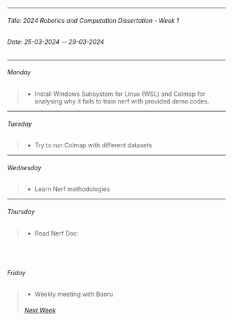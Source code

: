 ----------
###### Title: 2024 Robotics and Computation Dissertation - Week 1
###### Date: 25-03-2024 -- 29-03-2024
----------
###### Monday
> - Install Windows Subsystem for Linux (WSL) and Colmap for analysing why it fails to train nerf with provided demo codes.
&nbsp;
----------
###### Tuesday
> - Try to run Colmap with different datasets
&nbsp;
----------
###### Wednesday
> - Learn Nerf methodologies
&nbsp;
----------
###### Thursday
> - Read Nerf Doc:

&nbsp;
----------
###### Friday
> - Weekly meeting with Baoru
&nbsp;
> ###### [Next Week](Week3.md)
